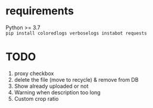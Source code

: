 # requirements
Python >= 3.7  
`pip install coloredlogs verboselogs instabot requests`

# TODO
1. proxy checkbox  
2. delete the file (move to recycle) & remove from DB  
3. Show already uploaded or not  
4. Warning when description too long  
5. Custom crop ratio  
